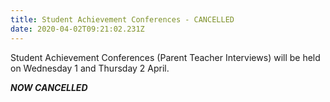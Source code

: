 ```yaml
---
title: Student Achievement Conferences - CANCELLED
date: 2020-04-02T09:21:02.231Z
---
```

Student Achievement Conferences (Parent Teacher Interviews) will be held on Wednesday 1 and Thursday 2 April.
  
***NOW CANCELLED*** 
  


